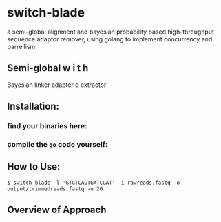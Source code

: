 # switch-blade
a semi-global alignment and bayesian probability based high-throughput sequence adaptor remover, using golang to implement concurrency and parrellism

Semi-global
w
i
t
h
-
Bayesian
linker
adapter
d
extractor

## Installation:

### find your binaries here:

### compile the `go` code yourself:

## How to Use:

`$ switch-blade -l 'GTGTCAGTGATCGAT' -i rawreads.fastq -o output/trimmedreads.fastq -n 20`



## Overview of Approach



